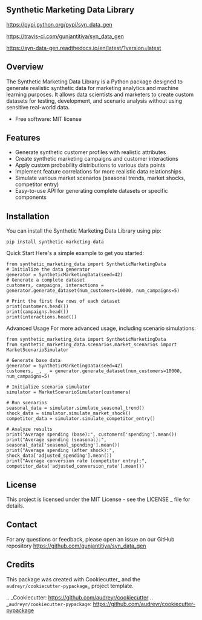 
Synthetic Marketing Data Library
---------------------------------


https://pypi.python.org/pypi/syn_data_gen

https://travis-ci.com/gunjantitiya/syn_data_gen

https://syn-data-gen.readthedocs.io/en/latest/?version=latest



Overview
----------
The Synthetic Marketing Data Library is a Python package designed to generate realistic synthetic data for marketing analytics and machine learning purposes. It allows data scientists and marketers to create custom datasets for testing, development, and scenario analysis without using sensitive real-world data.


* Free software: MIT license


Features
--------

* Generate synthetic customer profiles with realistic attributes
* Create synthetic marketing campaigns and customer interactions
* Apply custom probability distributions to various data points
* Implement feature correlations for more realistic data relationships
* Simulate various market scenarios (seasonal trends, market shocks, competitor entry)
* Easy-to-use API for generating complete datasets or specific components

Installation
--------------
You can install the Synthetic Marketing Data Library using pip:

    pip install synthetic-marketing-data

Quick Start
Here's a simple example to get you started:

    from synthetic_marketing_data import SyntheticMarketingData
    # Initialize the data generator
    generator = SyntheticMarketingData(seed=42)
    # Generate a complete dataset
    customers, campaigns, interactions = generator.generate_dataset(num_customers=10000, num_campaigns=5)

    # Print the first few rows of each dataset
    print(customers.head())
    print(campaigns.head())
    print(interactions.head())

Advanced Usage
For more advanced usage, including scenario simulations:

    from synthetic_marketing_data import SyntheticMarketingData
    from synthetic_marketing_data.scenarios.market_scenarios import MarketScenarioSimulator

    # Generate base data
    generator = SyntheticMarketingData(seed=42)
    customers, _, _ = generator.generate_dataset(num_customers=10000, num_campaigns=5)

    # Initialize scenario simulator
    simulator = MarketScenarioSimulator(customers)

    # Run scenarios
    seasonal_data = simulator.simulate_seasonal_trend()
    shock_data = simulator.simulate_market_shock()
    competitor_data = simulator.simulate_competitor_entry()

    # Analyze results
    print("Average spending (base):", customers['spending'].mean())
    print("Average spending (seasonal):", seasonal_data['seasonal_spending'].mean())
    print("Average spending (after shock):", shock_data['adjusted_spending'].mean())
    print("Average conversion rate (competitor entry):", competitor_data['adjusted_conversion_rate'].mean())

License
---------
This project is licensed under the MIT License - see the LICENSE <LICENSE>_ file for details.

Contact
--------
For any questions or feedback, please open an issue on our GitHub repository https://github.com/gunjantitiya/syn_data_gen

Credits
-------

This package was created with Cookiecutter_ and the `audreyr/cookiecutter-pypackage`_ project template.

.. _Cookiecutter: https://github.com/audreyr/cookiecutter
.. _`audreyr/cookiecutter-pypackage`: https://github.com/audreyr/cookiecutter-pypackage

